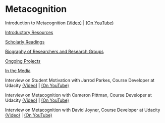 
# Metacognition


Introduction to Metacognition [(Video)](https://www.udacity.com/course/viewer#%21/c-ud915/l-4797360879/m-4814998559) | [(On YouTube)](https://www.youtube.com/watch?v=61BoWH45dWk)

[Introductory Resources](https://www.udacity.com/wiki/Educational_Technology/Metacognition/Introductory_Resources)

[Scholarly Readings](https://www.udacity.com/wiki/Educational_Technology/Metacognition/Scholarly_Readings)

[Biography of Researchers and Research Groups](https://www.udacity.com/wiki/Educational_Technology/Metacognition/Biography_of_Researchers_and_Research_Groups)

[Ongoing Projects](https://www.udacity.com/wiki/Educational_Technology/Metacognition/Ongoing_Projects)

[In the Media](https://www.udacity.com/wiki/Educational_Technology/Metacognition/In_the_Media)

Interview on Student Motivation with Jarrod Parkes, Course Developer at Udacity [(Video)](https://www.udacity.com/course/viewer#%21/c-ud915/l-4797360879/m-4911439098) | [(On YouTube)](https://www.youtube.com/watch?v=APEz9YJ2Sjw)

Interview on Metacognition with Cameron Pittman, Course Developer at Udacity [(Video)](https://www.udacity.com/course/viewer#%21/c-ud915/l-4797360879/m-4904029512) | [(On YouTube)](https://www.youtube.com/watch?v=QqF94Jtgbt4)

Interview on Metacognition with David Joyner, Course Developer at Udacity [(Video)](https://www.udacity.com/course/viewer#%21/c-ud915/l-4797360879/m-4963318539) | [(On YouTube)](https://www.youtube.com/watch?v=dkjqfaqoCaM)

